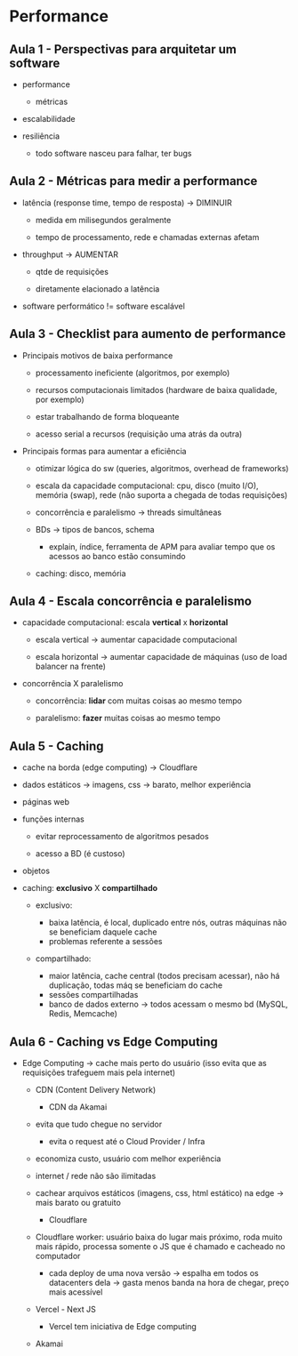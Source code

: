 # Performance

## Aula 1 - Perspectivas para arquitetar um software

  - performance
  
    - métricas
  
  - escalabilidade
  
  - resiliência
  
    - todo software nasceu para falhar, ter bugs
	
## Aula 2 - Métricas para medir a performance

  - latência (response time, tempo de resposta) -> DIMINUIR
  
    - medida em milisegundos geralmente
  
    - tempo de processamento, rede e chamadas externas afetam
  
  - throughput -> AUMENTAR
  
    - qtde de requisições
	
	- diretamente elacionado a latência
  
  - software performático != software escalável    
  
## Aula 3 - Checklist para aumento de performance

  - Principais motivos de baixa performance
  
    - processamento ineficiente (algoritmos, por exemplo)
	
	- recursos computacionais limitados (hardware de baixa qualidade, por exemplo)
	
	- estar trabalhando de forma bloqueante
	
	- acesso serial a recursos (requisição uma atrás da outra)
	
  - Principais formas para aumentar a eficiência
  
    - otimizar lógica do sw (queries, algoritmos, overhead de frameworks)
	
    - escala da capacidade computacional: cpu, disco (muito I/O), memória (swap), rede (não suporta a chegada de todas requisições)
	
	- concorrência e paralelismo -> threads simultâneas
	
	- BDs -> tipos de bancos, schema
	
	  - explain, índice, ferramenta de APM para avaliar tempo que os acessos ao banco estão consumindo
	  
    - caching: disco, memória
	
## Aula 4 - Escala concorrência e paralelismo

  - capacidade computacional: escala **vertical** x **horizontal**
  
    - escala vertical -> aumentar capacidade computacional
  
    - escala horizontal -> aumentar capacidade de máquinas (uso de load balancer na frente) 
  
  - concorrência X paralelismo
  
    - concorrência: **lidar** com muitas coisas ao mesmo tempo
	
	- paralelismo: **fazer** muitas coisas ao mesmo tempo
	
## Aula 5 - Caching

  - cache na borda (edge computing) -> Cloudflare
  
  - dados estáticos -> imagens, css -> barato, melhor experiência
  
  - páginas web
  
  - funções internas
  
    - evitar reprocessamento de algoritmos pesados
	
	- acesso a BD (é custoso)
	
  - objetos
	
  - caching: **exclusivo** X **compartilhado**
  
    - exclusivo: 
	  - baixa latência, é local, duplicado entre nós, outras máquinas não se beneficiam daquele cache
	  - problemas referente a sessões
	
	- compartilhado:
	  - maior latência, cache central (todos precisam acessar), não há duplicação, todas máq se beneficiam do cache
	  - sessões compartilhadas
	  - banco de dados externo -> todos acessam o mesmo bd (MySQL, Redis, Memcache)
	  
## Aula 6 - Caching vs Edge Computing

  - Edge Computing -> cache mais perto do usuário (isso evita que as requisições trafeguem mais pela internet)
  
    - CDN (Content Delivery Network)
	  - CDN da Akamai
	
	- evita que tudo chegue no servidor
	  - evita o request até o Cloud Provider / Infra
	
	- economiza custo, usuário com melhor experiência
	
	- internet / rede não são ilimitadas
	
	- cachear arquivos estáticos (imagens, css, html estático) na edge -> mais barato ou gratuito
	  - Cloudflare
	  
    - Cloudflare worker: usuário baixa do lugar mais próximo, roda muito mais rápido, processa somente o JS que é chamado e cacheado no computador
	  - cada deploy de uma nova versão -> espalha em todos os datacenters dela -> gasta menos banda na hora de chegar, preço mais acessível
	  
    - Vercel - Next JS	  
	  - Vercel tem iniciativa de Edge computing
	  
    - Akamai